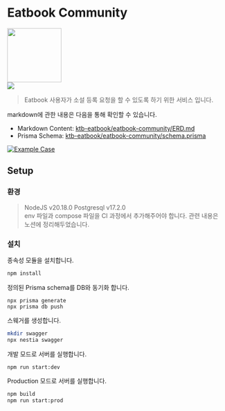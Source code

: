 # Eatbook Community  

<div>
  <img width="125" height="125" src="https://github.com/user-attachments/assets/3d0a2b45-d5a8-40e0-b055-5caf6e9d2e36">  
</div>  

<div>
  <a href="https://play.google.com/store/apps/details?id=com.eatbook.eatbook_app&pli=1"><img src="https://img.shields.io/badge/Google Play-Download%2B-orange.svg?style=flat"></a>
</div>


>Eatbook 사용자가 소설 등록 요청을 할 수 있도록 하기 위한 서비스 입니다.  

markdown에 관한 내용은 다음을 통해 확인할 수 있습니다.  

  - Markdown Content: [ktb-eatbook/eatbook-community/ERD.md](https://github.com/ktb-eatbook/eatbook-community/blob/master/ERD.md)
  - Prisma Schema: [ktb-eatbook/eatbook-community/schema.prisma](https://github.com/ktb-eatbook/eatbook-community/blob/master/prisma/schema.prisma)  


[![Example Case](https://github.com/user-attachments/assets/ba8974f4-4dfe-4ae5-873a-cfc09f76a10a)](https://github.com/ktb-eatbook/eatbook-community/blob/master/ERD.md)  
  
   




## Setup  

### 환경  

>NodeJS v20.18.0 Postgresql v17.2.0  
>env 파일과 compose 파일을 CI 과정에서 추가해주어야 합니다. 관련 내용은 노션에 정리해두었습니다.

### 설치  

종속성 모듈을 설치합니다.  

```bash
npm install
```  

정의된 Prisma schema를 DB와 동기화 합니다.

```prisma
npx prisma generate  
npx prisma db push
```  

스웨거를 생성합니다.  

```bash
mkdir swagger
npx nestia swagger
```

개발 모드로 서버를 실행합니다.

```bash
npm run start:dev
```  

Production 모드로 서버를 실행합니다.

```bash
npm build  
npm run start:prod
```
